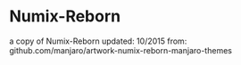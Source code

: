# Numix-Reborn
a copy of Numix-Reborn
updated: 10/2015
from: github.com/manjaro/artwork-numix-reborn-manjaro-themes 
